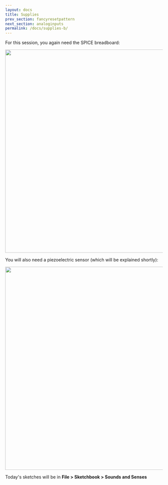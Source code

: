 ```yaml
---
layout: docs
title: Supplies
prev_section: fancyresetpattern
next_section: analoginputs
permalink: /docs/supplies-b/
---
```


For this session, you again need the SPICE breadboard:

<img src="{{ site.baseurl }}/img/breadboard.jpg" style="width: 650px"/>

You will also need a piezoelectric sensor (which will be explained shortly):

<img src="{{ site.baseurl }}/img/piezo.jpg" style="width: 650px"/>

Today's sketches will be in **File > Sketchbook > Sounds and Senses**

